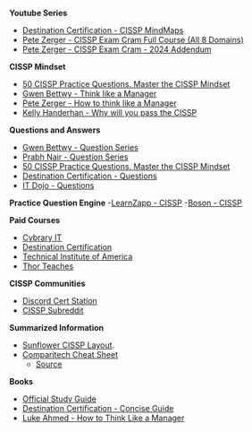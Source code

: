 **Youtube Series**
- [Destination Certification - CISSP MindMaps](https://www.youtube.com/playlist?list=PLZKdGEfEyJhLd-pJhAD7dNbJyUgpqI4pu)
- [Pete Zerger - CISSP Exam Cram Full Course (All 8 Domains)](https://www.youtube.com/watch?v=_nyZhYnCNLA)
- [Pete Zerger - CISSP Exam Cram - 2024 Addendum](https://www.youtube.com/watch?v=XZr2wLKdoVc)

**CISSP Mindset**
- [50 CISSP Practice Questions. Master the CISSP Mindset](https://www.youtube.com/watch?v=qbVY0Cg8Ntw)
- [Gwen Bettwy - Think like a Manager](https://www.youtube.com/watch?v=8LtRKKtdP3I)
- [Pete Zerger - How to think like a Manager](https://www.youtube.com/watch?v=vfC9OLsCqgk)
- [Kelly Handerhan - Why will you pass the CISSP](https://www.youtube.com/watch?v=v2Y6Zog8h2A)

**Questions and Answers**
- [Gwen Bettwy - Question Series](https://www.youtube.com/playlist?list=PLrjhjv3vQi5DZ3FO0Eb-iMJoI4RzoANOw)
- [Prabh Nair - Question Series](https://www.youtube.com/playlist?list=PL0hT6hgexlYxZWJFIZbOqpkbKCT3u0ILe)
- [50 CISSP Practice Questions. Master the CISSP Mindset](https://www.youtube.com/watch?v=qbVY0Cg8Ntw)
- [Destination Certification - Questions](https://www.youtube.com/watch?v=tGdeTS7AN1c&list=PLZKdGEfEyJhKj-23-CysVjNRctFw47CGc)
- [IT Dojo - Questions](https://www.youtube.com/watch?v=jZSAZ1neFZk&list=PLBpnwlO9U5unYmbZp2DJETNOHg8s_yW37)

**Practice Question Engine**
-[LearnZapp - CISSP](https://learnzapp.com/apps/cissp/index.html)
-[Boson - CISSP](https://www.boson.com/practice-exam/cissp-isc2-practice-exam)

**Paid Courses**
- [Cybrary IT](https://www.cybrary.it/course/cissp)
- [Destination Certification](https://destcert.com/cissp/)
- [Technical Institute of America](https://www.tiaedu.com/training_cissp_course_ny.html)
- [Thor Teaches](https://thorteaches.com/cissp/)

**CISSP Communities**
- [Discord Cert Station](https://discord.gg/YzyBNNSHDZ)
- [CISSP Subreddit](https://www.reddit.com/r/cissp)

**Summarized Information**
- [Sunflower CISSP Layout](https://www.sunflower-cissp.com/downloads/sunflower_cissp_layout.pdf).
- [Comparitech Cheat Sheet](/files/Comparitech%20CISSP%20Cheat%20Sheet.pdf)
  - [Source](https://www.comparitech.com/blog/information-security/cissp-certification-courses/#Cheat_sheets_for_studying_for_the_CISSP_exam)

**Books**
- [Official Study Guide](https://www.amazon.ca/Certified-Information-Security-Professional-Official/dp/1119475937)
- [Destination Certification - Concise Guide](https://www.amazon.ca/Destination-CISSP-Concise-Rob-Witcher/dp/B0BT1Y6DYL)
- [Luke Ahmed - How to Think Like a Manager](https://www.amazon.ca/Think-Like-Manager-CISSP-Exam-ebook/dp/B08D9L1BTF/)
